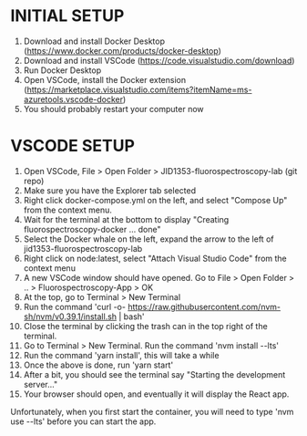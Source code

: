 # INITIAL SETUP
1. Download and install Docker Desktop (https://www.docker.com/products/docker-desktop)
2. Download and install VSCode (https://code.visualstudio.com/download)
3. Run Docker Desktop
4. Open VSCode, install the Docker extension (https://marketplace.visualstudio.com/items?itemName=ms-azuretools.vscode-docker)
5. You should probably restart your computer now

# VSCODE SETUP
1. Open VSCode, File > Open Folder > JID1353-fluorospectroscopy-lab (git repo)
2. Make sure you have the Explorer tab selected
3. Right click docker-compose.yml on the left, and select "Compose Up" from the context menu. 
4. Wait for the terminal at the bottom to display "Creating fluorospectroscopy-docker ... done"
5. Select the Docker whale on the left, expand the arrow to the left of jid1353-fluorospectroscopy-lab
6. Right click on node:latest, select "Attach Visual Studio Code" from the context menu
7. A new VSCode window should have opened. Go to File > Open Folder > .. > Fluorospectroscopy-App > OK
8. At the top, go to Terminal > New Terminal
9. Run the command 'curl -o- https://raw.githubusercontent.com/nvm-sh/nvm/v0.39.1/install.sh | bash'
10. Close the terminal by clicking the trash can in the top right of the terminal.
11. Go to Terminal > New Terminal. Run the command 'nvm install --lts'
12. Run the command 'yarn install', this will take a while
13. Once the above is done, run 'yarn start'
14. After a bit, you should see the terminal say "Starting the development server..."
15. Your browser should open, and eventually it will display the React app.

Unfortunately, when you first start the container, you will need to type 'nvm use --lts' before you can start the app.